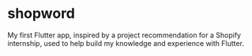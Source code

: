 # shopword

My first Flutter app, inspired by a project recommendation for a Shopify internship, used to help build my knowledge and experience with Flutter.
